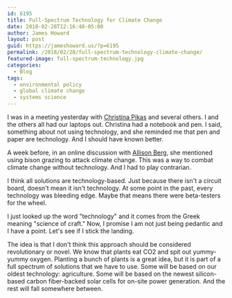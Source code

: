 ```yaml
---
id: 6195
title: Full-Spectrum Technology for Climate Change
date: 2018-02-28T12:16:48-05:00
author: James Howard
layout: post
guid: https://jameshoward.us/?p=6195
permalink: /2018/02/28/full-spectrum-technology-climate-change/
featured-image: full-spectrum-technology.jpg
categories:
  - Blog
tags:
  - environmental policy
  - global climate change
  - systems science
---
```


I was in a meeting yesterday with [Christina
Pikas](http://christinaslisrant.scientopia.org/) and several others.
I and the others all had our laptops out.  Christina had a notebook
and pen.  I said, something about not using technology, and she
reminded me that pen and paper are technology.  And I should have
known better.

A week before, in an online discussion with [Allison
Berg](https://www.linkedin.com/in/allisonberg1292/), she mentioned
using bison grazing to attack climate change.  This was a way to
combat climate change without technology.  And I had to play
contrarian.

I think all solutions are technology-based. Just because there isn't
a circuit board, doesn't mean it isn't technology. At some point
in the past, every technology was bleeding edge. Maybe that means
there were beta-testers for the wheel.

I just looked up the word "technology" and it comes from the Greek
meaning "science of craft." Now, I promise I am not just being
pedantic and I have a point. Let's see if I stick the landing.

The idea is that I don't think this approach should be considered
revolutionary or novel. We know that plants eat CO2 and spit out
yummy-yummy oxygen. Planting a bunch of plants is a great idea, but
it is part of a full spectrum of solutions that we have to use.
Some will be based on our oldest technology: agriculture. Some will
be based on the newest silicon-based carbon fiber-backed solar cells
for on-site power generation. And the rest will fall somewhere
between.
